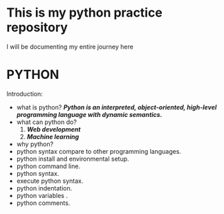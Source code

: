 # This is my python practice repository

I will be documenting my entire journey here

# PYTHON
Introduction:

- what is python?
      ***Python is an interpreted, object-oriented, high-level programming language with dynamic semantics.***
- what can python do?
   1. ***Web development***
   2. ***Machine learning***
- why python?
- python syntax compare to other programming languages.
- python install and environmental setup.
- python command line.
- python syntax.
- execute python syntax.
- python indentation.
- python variables .
- python comments.

